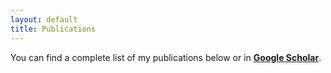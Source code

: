 ```yaml
---
layout: default
title: Publications
---
```


You can find a complete list of my publications below or in **[Google Scholar](https://scholar.google.com/citations?user=fJIayl4AAAAJ)**.

<script src="https://bibbase.org/show?bib=https%3A%2F%2Fbibbase.org%2Fnetwork%2Ffiles%2FH6R42Ddw9jA88J7Z4&noBootstrap=1&jsonp=1&commas=true"></script> 